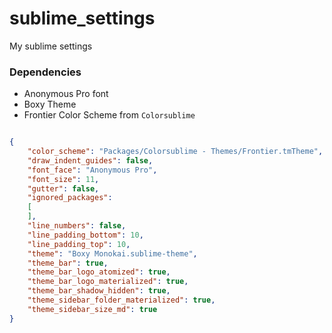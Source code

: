 # sublime_settings
My sublime settings

### Dependencies 
- Anonymous Pro font
- Boxy Theme
- Frontier Color Scheme from `Colorsublime`

```json

{
	"color_scheme": "Packages/Colorsublime - Themes/Frontier.tmTheme",
	"draw_indent_guides": false,
	"font_face": "Anonymous Pro",
	"font_size": 11,
	"gutter": false,
	"ignored_packages":
	[
	],
	"line_numbers": false,
	"line_padding_bottom": 10,
	"line_padding_top": 10,
	"theme": "Boxy Monokai.sublime-theme",
	"theme_bar": true,
	"theme_bar_logo_atomized": true,
	"theme_bar_logo_materialized": true,
	"theme_bar_shadow_hidden": true,
	"theme_sidebar_folder_materialized": true,
	"theme_sidebar_size_md": true
}



```
